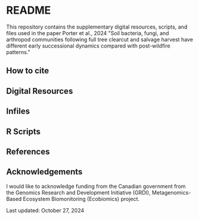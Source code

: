 # README

This repository contains the supplementary digital resources, scripts, and files used in the paper Porter et al., 2024 "Soil bacteria, fungi, and arthropod communities following full tree clearcut and salvage harvest have different early successional dynamics compared with post-wildfire patterns."

## How to cite

## Digital Resources

## Infiles

## R Scripts

## References

## Acknowledgements

I would like to acknowledge funding from the Canadian government from the Genomics Research and Development Initiative (GRDI), Metagenomics-Based Ecosystem Biomonitoring (Ecobiomics) project.

Last updated: October 27, 2024
